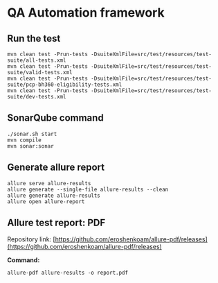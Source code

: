 # QA Automation framework

## Run the test
```shell
mvn clean test -Prun-tests -DsuiteXmlFile=src/test/resources/test-suite/all-tests.xml
mvn clean test -Prun-tests -DsuiteXmlFile=src/test/resources/test-suite/valid-tests.xml
mvn clean test -Prun-tests -DsuiteXmlFile=src/test/resources/test-suite/pcp-bh360-eligibility-tests.xml
mvn clean test -Prun-tests -DsuiteXmlFile=src/test/resources/test-suite/dev-tests.xml
```

## SonarQube command
```shell
./sonar.sh start
mvn compile
mvn sonar:sonar
```

## Generate allure report
```
allure serve allure-results
allure generate --single-file allure-results --clean
allure generate allure-results
allure open allure-report
```
## Allure test report: PDF
Repository link: [https://github.com/eroshenkoam/allure-pdf/releases](https://github.com/eroshenkoam/allure-pdf/releases)

**Command:**
```shell
allure-pdf allure-results -o report.pdf
```